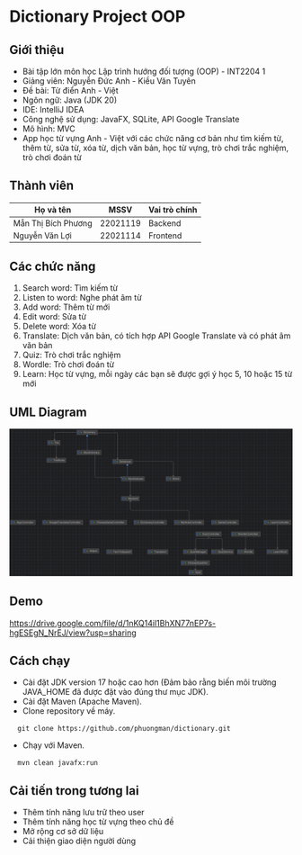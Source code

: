 # Dictionary Project OOP

## Giới thiệu
- Bài tập lớn môn học Lập trình hướng đối tượng (OOP) - INT2204 1
- Giảng viên: Nguyễn Đức Anh - Kiều Văn Tuyên
- Đề bài: Từ điển Anh - Việt
- Ngôn ngữ: Java (JDK 20)
- IDE: IntelliJ IDEA
- Công nghệ sử dụng: JavaFX, SQLite, API Google Translate
- Mô hình: MVC
- App học từ vựng Anh - Việt với các chức năng cơ bản như tìm kiếm từ, thêm từ, sửa từ, xóa từ, dịch văn bản, học từ vựng, trò chơi trắc nghiệm, trò chơi đoán từ 

## Thành viên
| Họ và tên           | MSSV      | Vai trò chính |
| ------------------- | --------- |---------------|
| Mẫn Thị Bích Phương | 22021119  | Backend       |
| Nguyễn Văn Lợi      | 22021114  | Frontend      |

## Các chức năng
1. Search word: Tìm kiếm từ
2. Listen to word: Nghe phát âm từ
3. Add word: Thêm từ mới
4. Edit word: Sửa từ
5. Delete word: Xóa từ
6. Translate: Dịch văn bản, có tích hợp API Google Translate và có phát âm văn bản
7. Quiz: Trò chơi trắc nghiệm
8. Wordle: Trò chơi đoán từ
9. Learn: Học từ vựng, mỗi ngày các bạn sẽ được gợi ý học 5, 10 hoặc 15 từ mới

## UML Diagram
![uml](uml.png)

## Demo
https://drive.google.com/file/d/1nKQ14il1BhXN77nEP7s-hgESEgN_NrEJ/view?usp=sharing

## Cách chạy
- Cài đặt JDK version 17 hoặc cao hơn (Đảm bảo rằng biến môi trường JAVA_HOME đã được đặt vào đúng thư mục JDK).
- Cài đặt Maven (Apache Maven).
- Clone repository về máy.
```
  git clone https://github.com/phuongman/dictionary.git
```
- Chạy với Maven.
```
  mvn clean javafx:run
```



## Cải tiến trong tương lai
- Thêm tính năng lưu trữ theo user
- Thêm tính năng học từ vựng theo chủ đề
- Mở rộng cơ sở dữ liệu
- Cải thiện giao diện người dùng




